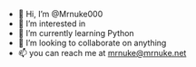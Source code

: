 - 👋 Hi, I’m @Mrnuke000
- 👀 I’m interested in 
- 🌱 I’m currently learning Python
- 💞️ I’m looking to collaborate on anything
- 📫 you can reach me at mrnuke@mrnuke.net

<!---
Mrnuke000/Mrnuke000 is a ✨ special ✨ repository because its `README.md` (this file) appears on your GitHub profile.
You can click the Preview link to take a look at your changes.
--->
